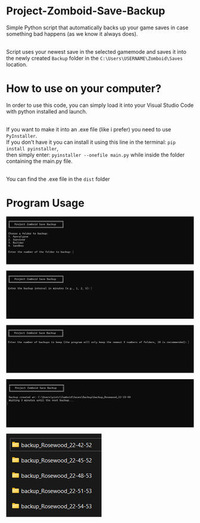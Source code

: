 # Project-Zomboid-Save-Backup
Simple Python script that automatically backs up your game saves in case something bad happens (as we know it always does).<br /><br />

Script uses your newest save in the selected gamemode and saves it into the newly created ```Backup``` folder in the ```C:\Users\USERNAME\Zomboid\Saves``` location.

# How to use on your computer?
In order to use this code, you can simply load it into your Visual Studio Code with python installed and launch.<br /><br />

If you want to make it into an .exe file (like i prefer) you need to use ``PyInstaller``.<br />
If you don't have it you can install it using this line in the terminal: ```pip install pyinstaller```,<br />
then simply enter: ```pyinstaller --onefile main.py``` while inside the folder containing the main.py file.<br /><br />

You can find the .exe file in the ```dist``` folder

# Program Usage
![Choosing folder](/screenshots/1.png)

![Choosing interval](/screenshots/2.png)

![Choosing number of folders](/screenshots/3.png)

![Backup in progress](/screenshots/4.png)

![Created backups](/screenshots/5.png)
